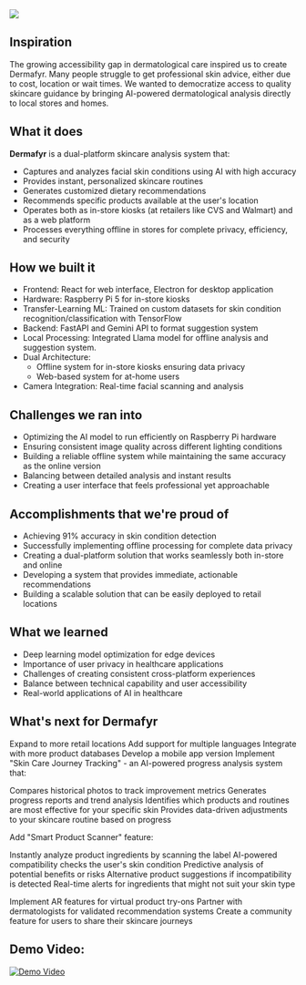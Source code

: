 <img src="Dermafyr.png"/>

## Inspiration
The growing accessibility gap in dermatological care inspired us to create Dermafyr. Many people struggle to get professional skin advice, either due to cost, location or wait times. We wanted to democratize access to quality skincare guidance by bringing AI-powered dermatological analysis directly to local stores and homes.
## What it does
**Dermafyr** is a dual-platform skincare analysis system that:

- Captures and analyzes facial skin conditions using AI with high accuracy
- Provides instant, personalized skincare routines
- Generates customized dietary recommendations
- Recommends specific products available at the user's location
- Operates both as in-store kiosks (at retailers like CVS and Walmart) and as a web platform
- Processes everything offline in stores for complete privacy, efficiency, and security

## How we built it
- Frontend: React for web interface, Electron for desktop application
- Hardware: Raspberry Pi 5 for in-store kiosks
- Transfer-Learning ML: Trained on custom datasets for skin condition recognition/classification with TensorFlow
- Backend: FastAPI and Gemini API to format suggestion system
- Local Processing: Integrated Llama model for offline analysis and suggestion system.
- Dual Architecture:
  - Offline system for in-store kiosks ensuring data privacy
  - Web-based system for at-home users
- Camera Integration: Real-time facial scanning and analysis

## Challenges we ran into
- Optimizing the AI model to run efficiently on Raspberry Pi hardware
- Ensuring consistent image quality across different lighting conditions
- Building a reliable offline system while maintaining the same accuracy as the online version
- Balancing between detailed analysis and instant results
- Creating a user interface that feels professional yet approachable

## Accomplishments that we're proud of
- Achieving 91% accuracy in skin condition detection
- Successfully implementing offline processing for complete data privacy
- Creating a dual-platform solution that works seamlessly both in-store and online
- Developing a system that provides immediate, actionable recommendations
- Building a scalable solution that can be easily deployed to retail locations

## What we learned
- Deep learning model optimization for edge devices
- Importance of user privacy in healthcare applications
- Challenges of creating consistent cross-platform experiences
- Balance between technical capability and user accessibility
- Real-world applications of AI in healthcare

## What's next for Dermafyr
Expand to more retail locations
Add support for multiple languages
Integrate with more product databases
Develop a mobile app version
Implement "Skin Care Journey Tracking" - an AI-powered progress analysis system that:

Compares historical photos to track improvement metrics
Generates progress reports and trend analysis
Identifies which products and routines are most effective for your specific skin
Provides data-driven adjustments to your skincare routine based on progress

Add "Smart Product Scanner" feature:

Instantly analyze product ingredients by scanning the label
AI-powered compatibility checks the user's skin condition
Predictive analysis of potential benefits or risks
Alternative product suggestions if incompatibility is detected
Real-time alerts for ingredients that might not suit your skin type

Implement AR features for virtual product try-ons
Partner with dermatologists for validated recommendation systems
Create a community feature for users to share their skincare journeys

## Demo Video:
[![Demo Video](https://img.youtube.com/vi/3ZTVrNvTw7I/maxresdefault.jpg)](https://www.youtube.com/watch?v=3ZTVrNvTw7I)

